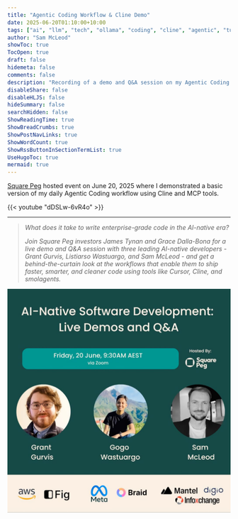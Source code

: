 ```yaml
---
title: "Agentic Coding Workflow & Cline Demo"
date: 2025-06-20T01:10:00+10:00
tags: ["ai", "llm", "tech", "ollama", "coding", "cline", "agentic", "tutorials", "agentic coding", "demo", "video"]
author: "Sam McLeod"
showToc: true
TocOpen: true
draft: false
hidemeta: false
comments: false
description: "Recording of a demo and Q&A session on my Agentic Coding workflow and Cline use."
disableShare: false
disableHLJS: false
hideSummary: false
searchHidden: false
ShowReadingTime: true
ShowBreadCrumbs: true
ShowPostNavLinks: true
ShowWordCount: true
ShowRssButtonInSectionTermList: true
UseHugoToc: true
mermaid: true
---
```


[Square Peg](https://www.squarepeg.vc/) hosted event on June 20, 2025 where I demonstrated a basic version of my daily Agentic Coding workflow using Cline and MCP tools.

{{< youtube "dDSLw-6vR4o" >}}

---



> _What does it take to write enterprise-grade code in the AI-native era?_
>
> _Join Square Peg investors James Tynan and Grace Dalla-Bona for a live demo and Q&A session with three leading AI-native developers - Grant Gurvis, Listiarso Wastuargo, and Sam McLeod - and get a behind-the-curtain look at the workflows that enable them to ship faster, smarter, and cleaner code using tools like Cursor, Cline, and smolagents._

![alt text](sqr-peg-socials.jpg)
